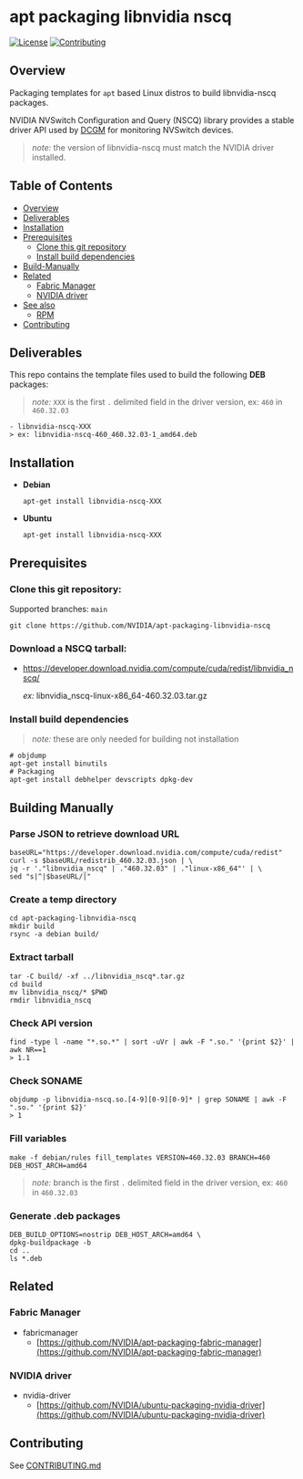 # apt packaging libnvidia nscq

[![License](https://img.shields.io/badge/license-MIT-green.svg)](https://opensource.org/licenses/MIT-license)
[![Contributing](https://img.shields.io/badge/Contributing-Developer%20Certificate%20of%20Origin-violet)](https://developercertificate.org)

## Overview

Packaging templates for `apt` based Linux distros to build libnvidia-nscq packages.

NVIDIA NVSwitch Configuration and Query (NSCQ) library provides a stable driver API used by [DCGM](https://github.com/NVIDIA/DCGM) for monitoring NVSwitch devices.

> _note:_ the version of libnvidia-nscq must match the NVIDIA driver installed.

## Table of Contents

- [Overview](#Overview)
- [Deliverables](#Deliverables)
- [Installation](#Installation)
- [Prerequisites](#Prerequisites)
  * [Clone this git repository](#Clone-this-git-repository)
  * [Install build dependencies](#Install-build-dependencies)
- [Build-Manually](#Build-Manually)
- [Related](#Related)
  * [Fabric Manager](#Fabric-Manager)
  * [NVIDIA driver](#NVIDIA-driver)
- [See also](#See-also)
  * [RPM](#RPM)
- [Contributing](#Contributing)


## Deliverables

This repo contains the template files used to build the following **DEB** packages:


> _note:_ `XXX` is the first `.` delimited field in the driver version, ex: `460` in `460.32.03`

```shell
- libnvidia-nscq-XXX
> ex: libnvidia-nscq-460_460.32.03-1_amd64.deb
```


## Installation

* **Debian**

  ```shell
  apt-get install libnvidia-nscq-XXX
  ```

* **Ubuntu**

  ```shell
  apt-get install libnvidia-nscq-XXX
  ```


## Prerequisites

### Clone this git repository:

Supported branches: `main`

```shell
git clone https://github.com/NVIDIA/apt-packaging-libnvidia-nscq
```

### Download a NSCQ tarball:

* https://developer.download.nvidia.com/compute/cuda/redist/libnvidia_nscq/

  *ex:* libnvidia_nscq-linux-x86_64-460.32.03.tar.gz

### Install build dependencies
> *note:* these are only needed for building not installation

```shell
# objdump
apt-get install binutils
# Packaging
apt-get install debhelper devscripts dpkg-dev
```


## Building Manually

### Parse JSON to retrieve download URL
```shell
baseURL="https://developer.download.nvidia.com/compute/cuda/redist"
curl -s $baseURL/redistrib_460.32.03.json | \
jq -r '."libnvidia_nscq" | ."460.32.03" | ."linux-x86_64"' | \
sed "s|^|$baseURL/|"
```

### Create a temp directory
```shell
cd apt-packaging-libnvidia-nscq
mkdir build
rsync -a debian build/
```

### Extract tarball
```shell
tar -C build/ -xf ../libnvidia_nscq*.tar.gz
cd build
mv libnvidia_nscq/* $PWD
rmdir libnvidia_nscq
```

### Check API version
```shell
find -type l -name "*.so.*" | sort -uVr | awk -F ".so." '{print $2}' | awk NR==1
> 1.1
```

### Check SONAME
```shell
objdump -p libnvidia-nscq.so.[4-9][0-9][0-9]* | grep SONAME | awk -F ".so." '{print $2}'
> 1
```

### Fill variables
```shell
make -f debian/rules fill_templates VERSION=460.32.03 BRANCH=460 DEB_HOST_ARCH=amd64
```
> _note:_ branch is the first `.` delimited field in the driver version, ex: `460` in `460.32.03`

### Generate .deb packages
```shell
DEB_BUILD_OPTIONS=nostrip DEB_HOST_ARCH=amd64 \
dpkg-buildpackage -b
cd ..
ls *.deb
```

## Related

### Fabric Manager

- fabricmanager
  * [https://github.com/NVIDIA/apt-packaging-fabric-manager](https://github.com/NVIDIA/apt-packaging-fabric-manager)

### NVIDIA driver

- nvidia-driver
  * [https://github.com/NVIDIA/ubuntu-packaging-nvidia-driver](https://github.com/NVIDIA/ubuntu-packaging-nvidia-driver)


## Contributing

See [CONTRIBUTING.md](CONTRIBUTING.md)
